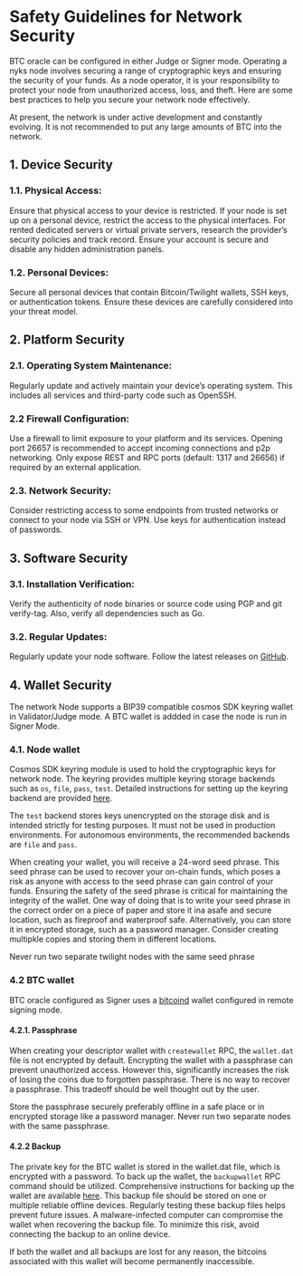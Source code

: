# Safety Guidelines for Network Security
 
BTC oracle can be configured in either Judge or Signer mode.  Operating a nyks node involves securing a range of cryptographic keys and ensuring the security of your funds. As a node operator, it is your responsibility to protect your node from unauthorized access, loss, and theft. Here are some best practices to help you secure your network node effectively.

At present, the network is under active development and constantly evolving. It is not recommended to put any large amounts of BTC into the network.

## 1. Device Security

### 1.1. Physical Access:

Ensure that physical access to your device is restricted. If your node is set up on a personal device, restrict the access to the physical interfaces.
For rented dedicated servers or virtual private servers, research the provider’s security policies and track record. Ensure your account is secure and disable any hidden administration panels.

### 1.2. Personal Devices:

Secure all personal devices that contain Bitcoin/Twilight wallets, SSH keys, or authentication tokens. Ensure these devices are carefully considered into your threat model.

## 2. Platform Security

### 2.1. Operating System Maintenance:

Regularly update and actively maintain your device’s operating system. This includes all services and third-party code such as OpenSSH.

### 2.2 Firewall Configuration:

Use a firewall to limit exposure to your platform and its services. Opening port 26657 is recommended to accept incoming connections and p2p networking.
Only expose REST and RPC ports (default: 1317 and 26656) if required by an external application.

### 2.3. Network Security:

Consider restricting access to some endpoints from trusted networks or connect to your node via SSH or VPN. Use keys for authentication instead of passwords.

## 3. Software Security

### 3.1. Installation Verification:

Verify the authenticity of node binaries or source code using PGP and git verify-tag. Also, verify all dependencies such as Go.

### 3.2. Regular Updates:

Regularly update your node software. Follow the latest releases on [GitHub](https://github.com/twilight-project/nyks).

## 4. Wallet Security
The network Node supports a BIP39 compatible cosmos SDK keyring wallet in Validator/Judge mode. A BTC wallet is addded in case the node is run in Signer Mode. 

### 4.1. Node wallet 
Cosmos SDK keyring module is used to hold the cryptographic keys for network node. The keyring provides multiple keyring storage backends such as `os`, `file`, `pass`, `test`. Detailed instructions for setting up the keyring backend are provided [here](https://docs.cosmos.network/v0.46/run-node/keyring.html). 

The `test` backend stores keys unencrypted on the storage disk and is intended strictly for testing purposes. It must not be used in production environments. For autonomous environments, the recommended backends are `file` and `pass`.

When creating your wallet, you will receive a 24-word seed phrase. This seed phrase can be used to recover your on-chain funds, which poses a risk as anyone with access to the seed phrase can gain control of your funds. Ensuring the safety of the seed phrase is critical for maintaining the integrity of the wallet. One way of doing that is to write your seed phrase in the correct order on a piece of paper and store it ina asafe and secure location, such as fireproof and waterproof safe. Alternatively, you can store it in encrypted storage, such as a password manager. Consider creating multipkle copies and storing them in different locations. 

Never run two separate twilight nodes with the same seed phrase

### 4.2 BTC wallet
BTC oracle configured as Signer uses a [bitcoind](/docs/btc_wallet_management.md) wallet configured in remote signing mode.   

#### 4.2.1. Passphrase

When creating your descriptor wallet with `createwallet` RPC, the `wallet.dat` file is not encrypted by default. Encrypting the wallet with a passphrase can prevent unauthorized access. However this, significantly increases the risk of losing the coins due to forgotten passphrase. There is no way to recover a passphrase. This tradeoff should be well thought out by the user. 

Store the passphrase securely preferably offline in a safe place or in encrypted storage like a password manager.
Never run two separate nodes with the same passphrase.

#### 4.2.2 Backup 
The private key for the BTC wallet is stored in the wallet.dat file, which is encrypted with a password. To back up the wallet, the `backupwallet` RPC command should be utilized. Comprehensive instructions for backing up the wallet are available [here](https://github.com/bitcoin/bitcoin/blob/master/doc/managing-wallets.md).
This backup file should be stored on one or multiple reliable offline devices. Regularly testing these backup files helps prevent future issues. A malware-infected computer can compromise the wallet when recovering the backup file. To minimize this risk, avoid connecting the backup to an online device.

If both the wallet and all backups are lost for any reason, the bitcoins associated with this wallet will become permanently inaccessible.

